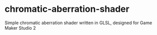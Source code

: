# chromatic-aberration-shader
Simple chromatic aberration shader written in GLSL, designed for Game Maker Studio 2
